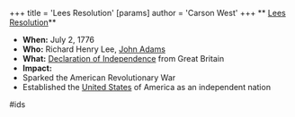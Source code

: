 +++
 title = 'Lees Resolution'
[params]
	author = 'Carson West'
+++
** [Lees Resolution](./../lees-resolution/)**

* **When:** July 2, 1776
* **Who:** Richard Henry Lee, [John Adams](./../john-adams/)
* **What:** [Declaration of Independence](./../declaration-of-independence/) from Great Britain
* **Impact:**
 * Sparked the American Revolutionary War
 * Established the [United States](./../united-states/) of America as an independent nation


#ids